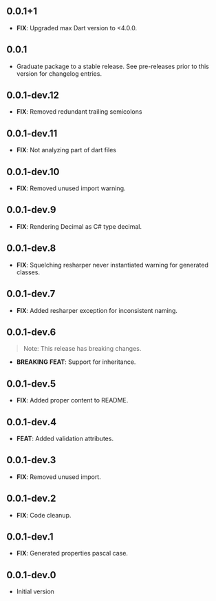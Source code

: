 ## 0.0.1+1

 - **FIX**: Upgraded max Dart version to <4.0.0.

## 0.0.1

 - Graduate package to a stable release. See pre-releases prior to this version for changelog entries.

## 0.0.1-dev.12

 - **FIX**: Removed redundant trailing semicolons


## 0.0.1-dev.11

 - **FIX**: Not analyzing part of dart files


## 0.0.1-dev.10

 - **FIX**: Removed unused import warning.

## 0.0.1-dev.9

 - **FIX**: Rendering Decimal as C# type decimal.

## 0.0.1-dev.8

 - **FIX**: Squelching resharper never instantiated warning for generated classes.

## 0.0.1-dev.7

 - **FIX**: Added resharper exception for inconsistent naming.

## 0.0.1-dev.6

> Note: This release has breaking changes.

 - **BREAKING** **FEAT**: Support for inheritance.

## 0.0.1-dev.5

 - **FIX**: Added proper content to README.

## 0.0.1-dev.4

 - **FEAT**: Added validation attributes.

## 0.0.1-dev.3

 - **FIX**: Removed unused import.

## 0.0.1-dev.2

 - **FIX**: Code cleanup.

## 0.0.1-dev.1

 - **FIX**: Generated properties pascal case.

## 0.0.1-dev.0

- Initial version

